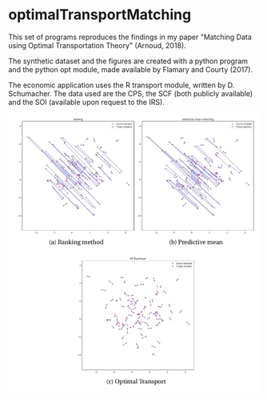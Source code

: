 # optimalTransportMatching

This set of programs reproduces the findings in my paper "Matching Data using Optimal Transportation Theory" (Arnoud, 2018).

The synthetic dataset and the figures are created with a python program and the python opt module, made available by Flamary and Courty (2017).

The economic application uses the R transport module, written by D. Schumacher. The data used are the CPS, the SCF (both publicly available) and the SOI (available upon request to the IRS).

![matchingsyntheticfigure](matching_synthetic_figure.jpg)

